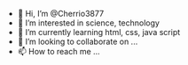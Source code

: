 - 👋 Hi, I’m @Cherrio3877
- 👀 I’m interested in science, technology
- 🌱 I’m currently learning html, css, java script
- 💞️ I’m looking to collaborate on ...
- 📫 How to reach me ...

<!---
Cherrio3877/Cherrio3877 is a ✨ special ✨ repository because its `README.md` (this file) appears on your GitHub profile.
You can click the Preview link to take a look at your changes.
--->
